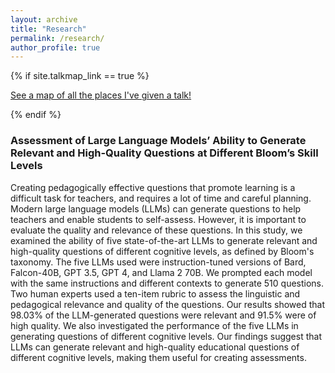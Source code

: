 ```yaml
---
layout: archive
title: "Research"
permalink: /research/
author_profile: true
---
```


{% if site.talkmap_link == true %}

<p style="text-decoration:underline;"><a href="/research.md">See a map of all the places I've given a talk!</a></p>

{% endif %}

### Assessment of Large Language Models’ Ability to Generate Relevant and High-Quality Questions at Different Bloom’s Skill Levels

Creating pedagogically effective questions that promote learning is a difficult task for teachers, and requires a lot of time and careful planning. Modern large language models (LLMs) can generate questions to help teachers and enable students to self-assess. However, it is important to evaluate the quality and relevance of these questions. In this study, we examined the ability of five state-of-the-art LLMs to generate relevant and high-quality questions of different cognitive levels, as defined by Bloom's taxonomy. The five LLMs used were instruction-tuned versions of Bard, Falcon-40B, GPT 3.5, GPT 4, and Llama 2 70B. We prompted each model with the same instructions and different contexts to generate 510 questions. Two human experts used a ten-item rubric to assess the linguistic and pedagogical relevance and quality of the questions. Our results showed that 98.03% of the LLM-generated questions were relevant and 91.5% were of high quality. We also investigated the performance of the five LLMs in generating questions of different cognitive levels. Our findings suggest that LLMs can generate relevant and high-quality educational questions of different cognitive levels, making them useful for creating assessments.